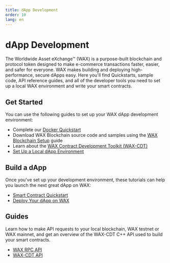 ```yaml
---
title: dApp Development
order: 10
lang: en
---
```


# dApp Development

The Worldwide Asset eXchange™ (WAX) is a purpose-built blockchain and protocol token designed to make e-commerce transactions faster, easier, and safer for everyone. WAX makes building and deploying high-performance, secure dApps easy. Here you'll find Quickstarts, sample code, API reference guides, and all of the developer tools you need to set up a local WAX environment and write your smart contracts.
## Get Started

You can use the following guides to set up your WAX dApp development environment:

  * Complete our [Docker Quickstart](/build/dapp-development/docker-setup/)
  * Download WAX Blockchain source code and samples using the [WAX Blockchain Setup](/build/dapp-development/wax-blockchain-setup/) guide
  * Learn about the [WAX Contract Development Toolkit (WAX-CDT)](/build/dapp-development/wax-cdt/)
  * [Set Up a Local dApp Environment](/build/dapp-development/setup-local-dapp-environment/)

<span class="anchor" id="buildDapp"></span>
<h2>Build a dApp</h2>

Once you've set up your development environment, these tutorials can help you launch the next great dApp on WAX:

  * [Smart Contract Quickstart](/build/dapp-development/smart-contract-quickstart/)
  * [Deploy Your dApp on WAX](/build/dapp-development/deploy-dapp-on-wax/)

<span class="anchor" id="guides"></span>
<h2>Guides</h2>

Learn how to make API requests to your local blockchain, WAX testnet or WAX mainnet, and get an overview of the WAX-CDT C++ API used to build your smart contracts.

  * [WAX RPC API](/docs/api-reference/)
  * [WAX-CDT API](/docs/api-reference/cdt_api/)